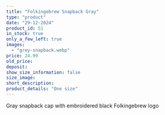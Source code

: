 ```yaml
---
title: "Folkingebrew Snapback Gray"
type: "product"
date: "29-12-2024"
product_id: 51
in_stock: true
only_a_few_left: true
images:
  - "grey-snapback.webp"
price: 24.99
old_price:
deposit:
show_size_information: false
size_image:
short_description: 
product_details: "One size"
---
```


Gray snapback cap with embroidered black Folkingebrew logo
